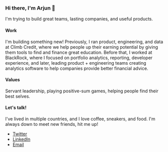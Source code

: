 ### Hi there, I'm Arjun 👋

I'm trying to build great teams, lasting companies, and useful products.
<!--
**arjshiv/arjshiv** is a ✨ _special_ ✨ repository because its `README.md` (this file) appears on your GitHub profile.

Here are some ideas to get you started:

- 🔭 I’m currently working on ...
- 🌱 I’m currently learning ...
- 👯 I’m looking to collaborate on ...
- 🤔 I’m looking for help with ...
- 💬 Ask me about ...
- 📫 How to reach me: ...
- 😄 Pronouns: ...
- ⚡ Fun fact: ...
-->

#### Work
I'm building something new! Previously, I ran product, engineering, and data at Climb Credit, where we help people up their earning potential by giving them tools to find and finance great education. Before that, I worked at BlackRock, where I focused on portfolio analytics, reporting, developer experience, and later, leading product + engineering teams creating analytics software to help companies provide better financial advice.

#### Values
Servant leadership, playing positive-sum games, helping people find their best selves.

#### Let's talk!
I've lived in multiple countries, and I love coffee, sneakers, and food. I'm always down to meet new friends, hit me up!

- [Twitter](https://twitter.com/arj_shiv/)
- [LinkedIn](https://www.linkedin.com/in/arjun-kannan)
- [Email](mailto:me@arjunkannan.com)
